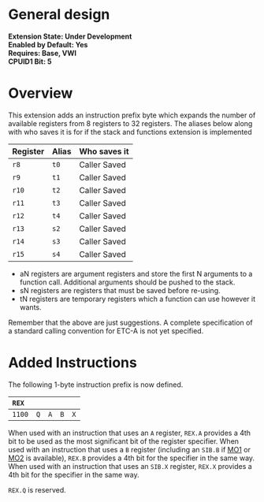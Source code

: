 # General design

**Extension State: Under Development**  
**Enabled by Default: Yes**  
**Requires: Base, VWI**  
**CPUID1 Bit: 5**

# Overview

This extension adds an instruction prefix byte which expands the number of available registers from 8 registers to 32 registers. The aliases below along with who saves it is for if the stack and functions extension is implemented

| Register | Alias | Who saves it |
|----------|-------|--------------|
| `r8`     | `t0`  | Caller Saved |
| `r9`     | `t1`  | Caller Saved |
| `r10`    | `t2`  | Caller Saved |
| `r11`    | `t3`  | Caller Saved |
| `r12`    | `t4`  | Caller Saved |
| `r13`    | `s2`  | Caller Saved |
| `r14`    | `s3`  | Caller Saved |
| `r15`    | `s4`  | Caller Saved |

- aN registers are argument registers and store the first N arguments to a function call. Additional arguments should be pushed to the stack.
- sN registers are registers that must be saved before re-using.
- tN registers are temporary registers which a function can use however it wants.

Remember that the above are just suggestions. A complete specification of a standard calling convention for ETC-A is not yet specified.

# Added Instructions

The following 1-byte instruction prefix is now defined.

| `REX`   | | | | |
|:-------------|---|----|----|----|
| `1100` | `Q` | `A` | `B` | `X` |

When used with an instruction that uses an `A` register, `REX.A` provides a 4th bit to be used as the most significant bit of the register specifier.
When used with an instruction that uses a `B` register (including an `SIB.B` if [MO1](../memory-operands-1/README.md) or [MO2](../memory-operands-2/README.md) is available), `REX.B` provides a 4th bit for the specifier in the same way.
When used with an instruction that uses an `SIB.X` register, `REX.X` provides a 4th bit for the specifier in the same way.

`REX.Q` is reserved.

